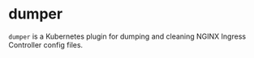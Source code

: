# dumper

`dumper` is a Kubernetes plugin for dumping and cleaning NGINX Ingress Controller config files.
